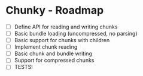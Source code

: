﻿# Chunky - Roadmap

- [ ] Define API for reading and writing chunks
- [ ] Basic bundle loading (uncompressed, no parsing)
- [ ] Basic support for chunks with children
- [ ] Implement chunk reading
- [ ] Basic chunk and bundle writing
- [ ] Support for compressed chunks
- [ ] TESTS!